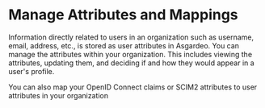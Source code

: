 # Manage Attributes and Mappings

Information directly related to users in an organization such as username, email, address, etc., is stored as user attributes in Asgardeo. You can <a :href="$withBase('/guides/users/attributes/manage-attributes')">manage the attributes within your organization</a>. This includes viewing the attributes, updating them, and deciding if and how they would appear in a user's profile. 

You can also map your<a :href="$withBase('/guides/users/attributes/manage-oidc-attribute-mappings')"> OpenID Connect claims</a> or <a :href="$withBase('/guides/users/attributes/manage-scim2-attribute-mappings')">SCIM2 attributes</a> to user attributes in your organization
